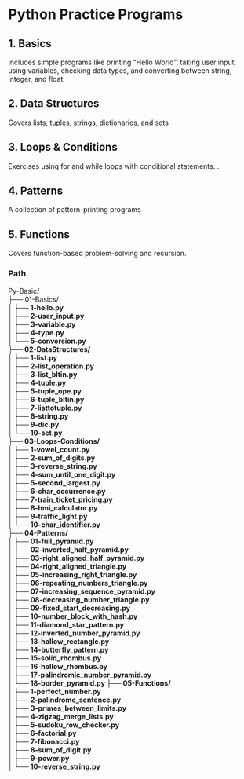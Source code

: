 # Python Practice Programs

## 1. Basics

Includes simple programs like printing “Hello World”, taking user input, using variables, checking data types, and converting between string, integer, and float.

## 2. Data Structures

Covers lists, tuples, strings, dictionaries, and sets 

## 3. Loops & Conditions

Exercises using for and while loops with conditional statements. .

## 4. Patterns

A collection of pattern-printing programs 

## 5. Functions

Covers function-based problem-solving and recursion.

### Path.<br>
Py-Basic/<br>
├── 01-Basics/<br><b>
│   ├── 1-hello.py<br>
│   ├── 2-user_input.py<br>
│   ├── 3-variable.py<br>
│   ├── 4-type.py<br>
│   └── 5-conversion.py<br>
├── 02-DataStructures/<br><b>
│   ├── 1-list.py<br>
│   ├── 2-list_operation.py<br>
│   ├── 3-list_bltin.py<br>
│   ├── 4-tuple.py<br>
│   ├── 5-tuple_ope.py<br>
│   ├── 6-tuple_bltin.py<br>
│   ├── 7-listtotuple.py<br>
│   ├── 8-string.py<br>
│   ├── 9-dic.py<br>
│   └── 10-set.py<br>
├── 03-Loops-Conditions/<br><b>
│   ├── 1-vowel_count.py<br>
│   ├── 2-sum_of_digits.py<br>
│   ├── 3-reverse_string.py<br>
│   ├── 4-sum_until_one_digit.py<br>
│   ├── 5-second_largest.py<br>
│   ├── 6-char_occurrence.py<br>
│   ├── 7-train_ticket_pricing.py<br>
│   ├── 8-bmi_calculator.py<br>
│   ├── 9-traffic_light.py<br>
│   └── 10-char_identifier.py<br>
├── 04-Patterns/<br><b>
│   ├── 01-full_pyramid.py<br>
│   ├── 02-inverted_half_pyramid.py<br>
│   ├── 03-right_aligned_half_pyramid.py<br>
│   ├── 04-right_aligned_triangle.py<br>
│   ├── 05-increasing_right_triangle.py<br>
│   ├── 06-repeating_numbers_triangle.py<br>
│   ├── 07-increasing_sequence_pyramid.py<br>
│   ├── 08-decreasing_number_triangle.py<br>
│   ├── 09-fixed_start_decreasing.py<br>
│   ├── 10-number_block_with_hash.py<br>
│   ├── 11-diamond_star_pattern.py<br>
│   ├── 12-inverted_number_pyramid.py<br>
│   ├── 13-hollow_rectangle.py<br>
│   ├── 14-butterfly_pattern.py<br>
│   ├── 15-solid_rhombus.py<br>
│   ├── 16-hollow_rhombus.py<br>
│   ├── 17-palindromic_number_pyramid.py<br>
│   └── 18-border_pyramid.py
├── 05-Functions/<br><b>
│   ├── 1-perfect_number.py<br>
│   ├── 2-palindrome_sentence.py<br>
│   ├── 3-primes_between_limits.py<br>
│   ├── 4-zigzag_merge_lists.py<br>
│   ├── 5-sudoku_row_checker.py<br>
│   ├── 6-factorial.py<br>
│   ├── 7-fibonacci.py<br>
│   ├── 8-sum_of_digit.py<br>
│   ├── 9-power.py<br>
│   └── 10-reverse_string.py<br>
